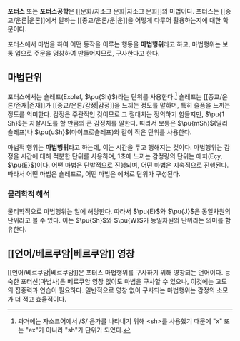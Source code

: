 **포터스** 또는 **포터스공학**은 [[문화/자소크 문화|자소크 문화]]의 마법이다. 포터스는 [[종교/운론|운론]]에서 말하는 [[종교/운론/운|운]]을 어떻게 다루어 활용하는지에 대한 학문이다.

포터스에서 마법을 하여 어떤 동작을 이루는 행동을 **마법행위**라고 하고, 마법행위는 보통 입으로 주문을 영창하여 만들어지므로, 구사한다고 한다.

## 마법단위

포터스에서는 숄레프(Exolef, $\pu{Sh}$)라는 단위를 사용한다.[^1] 숄레프는 [[종교/운론/존재|존재]]가 [[종교/운론/감정|감정]]을 느끼는 정도를 말하며, 특히 슬픔을 느끼는 정도를 의미한다. 감정은 주관적인 것이므로 그 절대치는 정의하기 힘들지만, $\pu{1 Sh}$는 자살시도를 할 만큼의 큰 감정치를 말한다. 따라서 보통은 $\pu{mSh}$(밀리숄레프)나 $\pu{uSh}$(마이크로숄레프)와 같이 작은 단위를 사용한다.

마법적 행위는 **마법행위**라고 하는데, 이는 시간을 두고 행해지는 것이다. 마법행위는 감정을 시간에 대해 적분한 단위를 사용하며, 1초에 느끼는 감정량의 단위는 에처(Eçy, $\pu{E}$)이다. 어떤 마법은 단발적으로 진행되며, 어떤 마법은 지속적으로 진행된다. 따라서 어떤 마법은 숄레프로, 어떤 마법은 에처로 단위가 구성된다.

### 물리학적 해석

물리학적으로 마법행위는 일에 해당한다. 따라서 $\pu{E}$와 $\pu{J}$은 동일차원의 단위라고 볼 수 있다. 이는 $\pu{Sh}$와 $\pu{W}$가 동일차원의 단위라는 의미를 함유한다.

## [[언어/베르쿠암|베르쿠암]] 영창

[[언어/베르쿠암|베르쿠암]]은 포터스 마법행위를 구사하기 위해 영창되는 언어이다. 능숙한 포터신(마법사)은 베르쿠암 영창 없이도 마법을 구사할 수 있으나, 이것에는 고도의 집중력과 연습이 필요하다. 일반적으로 영창 없이 구사되는 마법행위는 감정의 소모가 더 적고 효율적이다.

[^1]: 과거에는 자소크어에서 /S/ 음가를 나타내기 위해 \<sh>를 사용했기 때문에 "x" 또는 "ex"가 아니라 "sh"가 단위가 되었다.